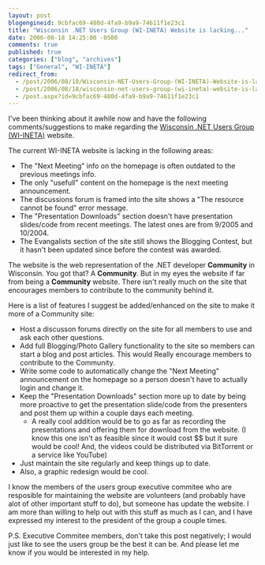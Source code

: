 ```yaml
---
layout: post
blogengineid: 9cbfac69-480d-4fa9-b9a9-74611f1e23c1
title: "Wisconsin .NET Users Group (WI-INETA) Website is lacking..."
date: 2006-08-18 14:25:00 -0500
comments: true
published: true
categories: ["blog", "archives"]
tags: ["General", "WI-INETA"]
redirect_from: 
  - /post/2006/08/18/Wisconsin-NET-Users-Group-(WI-INETA)-Website-is-lacking
  - /post/2006/08/18/wisconsin-net-users-group-(wi-ineta)-website-is-lacking
  - /post.aspx?id=9cbfac69-480d-4fa9-b9a9-74611f1e23c1
---
```

<!-- more -->


I&#39;ve been thinking about it awhile now and have the following comments/suggestions to make regarding the <a href="http://wi-ineta.org/">Wisconsin .NET Users Group (WI-INETA)</a> website.



The current WI-INETA website is lacking in the following areas:

<ul>
	<li>The &quot;Next Meeting&quot; info on the homepage is often outdated to the previous meetings info. </li>
	<li>The only &quot;usefull&quot; content on the homepage is the next meeting announcement. </li>
	<li>The discussions forum is framed into the site shows a &quot;The resource cannot be found&quot; error message. </li>
	<li>The &quot;Presentation Downloads&quot; section doesn&#39;t have presentation slides/code from recent meetings. The latest ones are from 9/2005 and 10/2004. </li>
	<li>The Evangalists section of the site still shows the Blogging Contest, but it hasn&#39;t been updated since before the contest was awarded.</li>
</ul>


The website is the web representation of the .NET developer **Community** in Wisconsin. You got that? A **Community**. But in my eyes the website if far from being a **Community** website. There isn&#39;t really much on the site that encourages members to contribute to the community behind it.



Here is a list of features I suggest be added/enhanced on the site to make it more of a Community site:

<ul>
	<li>Host a discusson forums directly on the site for all members to use and ask each other questions. </li>
	<li>Add full Blogging/Photo Gallery functionality to the site so members can start a blog and post articles. This would Really encourage members to contribute to the Community. </li>
	<li>Write some code to automatically change the &quot;Next Meeting&quot; announcement on the homepage so a person doesn&#39;t have to actually login and change it. </li>
	<li>Keep the &quot;Presentation Downloads&quot; section more up to date by being more proactive to get the presentation slide/code from the presenters and post them up within a couple days each meeting. 
	<ul>
		<li>A really cool addition would be to go as far as recording the presentations and offering them for download from the website. (I know this one isn&#39;t as feasible since it would cost $$ but it sure would be cool! And, the videos could be distributed via BitTorrent or a service like YouTube)</li>
	</ul>
	</li>
	<li>Just maintain the site regularly and keep things up to date. </li>
	<li>Also, a graphic redesign would be cool.</li>
</ul>


I know the members of the users group executive commitee who are resposible for maintaining the website are volunteers (and probably have alot of other important stuff to do), but someone has update the website. I am more than willing to help out with this stuff as much as I can, and I have expressed my interest to the president of the group a couple times.



P.S. Executive Commitee members, don&#39;t take this post negatively; I would just like to see the users group be the best it can be. And please let me know if you would be interested in my help.

